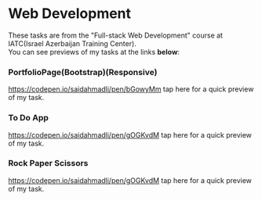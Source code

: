 # Web Development
These tasks are from the "Full-stack Web Development" course at IATC(Israel Azerbaijan Training Center).<br>You can see previews of my tasks at the links <b>below</b>:
### PortfolioPage(Bootstrap)(Responsive)
https://codepen.io/saidahmadli/pen/bGowyMm  tap here for a quick preview of my task.
### To Do App
https://codepen.io/saidahmadli/pen/gOGKvdM  tap here for a quick preview of my task.
### Rock Paper Scissors
https://codepen.io/saidahmadli/pen/gOGKvdM  tap here for a quick preview of my task.
